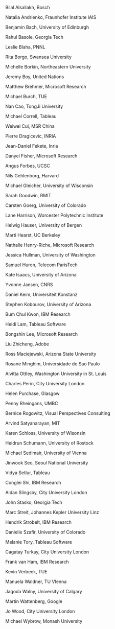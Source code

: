 Bilal   Alsallakh,   Bosch

Natalia Andrienko,   Fraunhofer Institute IAIS

Benjamin    Bach,   University of Edinburgh

Rahul   Basole,   Georgia Tech

Leslie  Blaha,   PNNL

Rita    Borgo,   Swansea University

Michelle    Borkin,   Northeastern University

Jeremy  Boy,   United Nations

Matthew Brehmer,   Microsoft Research

Michael Burch,   TUE

Nan Cao,   TongJi University

Michael Correll,   Tableau

Weiwei  Cui,   MSR China

Pierre  Dragicevic,   INRIA

Jean-Daniel Fekete,   Inria

Danyel  Fisher,   Microsoft Research

Angus   Forbes,   UCSC

Nils    Gehlenborg,   Harvard

Michael Gleicher,   University of Wisconsin

Sarah   Goodwin,   RMIT

Carsten Goerg,   University of Colorado

Lane    Harrison,   Worcester Polytechnic Institute

Helwig  Hauser,   University of Bergen

Marti   Hearst,   UC Berkeley

Nathalie    Henry-Riche,   Microsoft Research

Jessica Hullman,   University of Washington

Samuel  Huron,   Telecom ParisTech

Kate    Isaacs,   University of Arizona

Yvonne  Jansen,   CNRS

Daniel  Keim,   Universiteit Konstanz

Stephen Kobourov,   University of Arizona

Bum Chul    Kwon,   IBM Research

Heidi   Lam,   Tableau Software

Bongshin    Lee,   Microsoft Research

Liu Zhicheng,   Adobe

Ross    Maciejewski,   Arizona State University

Rosane  Minghim,   Universidade de Sao Paulo

Alvitta Ottley,   Washington University in St. Louis

Charles Perin,   City University London

Helen   Purchase,   Glasgow

Penny   Rheingans,   UMBC

Bernice Rogowitz,   Visual Perspectives Consulting

Arvind  Satyanarayan,   MIT

Karen   Schloss,   University of Wisonsin

Heidrun Schumann,   University of Rostock

Michael Sedlmair,   University of Vienna

Jinwook Seo,   Seoul National University

Vidya   Setlur,   Tableau

Conglei Shi,   IBM Research

Aidan   Slingsby,   City University London

John    Stasko,   Georgia Tech

Marc    Streit,   Johannes Kepler University Linz

Hendrik Strobelt,   IBM Research

Danielle    Szafir,   University of Colorado

Melanie Tory,   Tableau Software

Cagatay Turkay,   City University London

Frank   van Ham,   IBM Research

Kevin   Verbeek,   TUE

Manuela Waldner,   TU VIenna

Jagoda  Walny,   University of Calgary

Martin  Wattenberg,   Google

Jo  Wood,   City University London

Michael Wybrow,   Monash University
